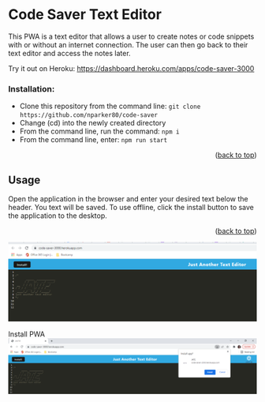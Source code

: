 # Code Saver Text Editor

This PWA is a text editor that allows a user to create notes or code snippets with or without an internet connection. The user can then go back to their text editor and access the notes later.

Try it out on Heroku: https://dashboard.heroku.com/apps/code-saver-3000

### Installation:

<ul><li>Clone this repository from the command line: <code>git clone https://github.com/nparker80/code-saver</code></li><li>Change (cd) into the newly created directory</li><li>From the command line, run the command: <code>npm i</code to install all necessary packages</li><li>From the command line, enter: <code>npm run start</code></li></ul>
  
  <p align="right">(<a href="#top">back to top</a>)</p>
  
## Usage
 
Open the application in the browser and enter your desired text below the header. You text will be saved. To use offline, click the install button to save the application to the desktop.

  <p align="right">(<a href="#top">back to top</a>)</p>

![image](images_readme/Pic1.png)

Install PWA
![image](images_readme/Install.png)
